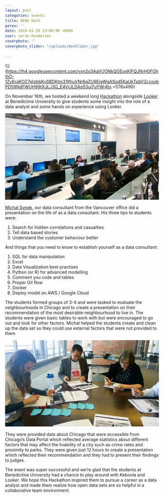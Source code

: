 ```yaml
---
layout: post
categories: events
title: BENU Hack
perex: ''
date: 2019-01-28 23:00:00 +0000
user: sarah-henderson
coverphoto: ''
coverphoto_slider: "/uploads/benSlider.jpg"

---
```

![](https://lh4.googleusercontent.com/vxn2o3AaVUONkQGEoxKjFQJNrH0FOhihO-1ZyKraKOZ7qIzbbKvSBDKtm31lfhuVNr6qZU9EigWgASqd5KaUkTpbV2ccoybPD59NdFWUH99tXJLJ3G_E4VrJLDAq53ui7uYWr4tx =578x490)

On November 16th, we hosted a weekend long [Hackathon](http://www.ben.edu/college-of-business/institute-for-business-analytics/hackathon.cfm) alongside [Looker](https://looker.com/) at Benedictine University to give students some insight into the role of a data analyst and some hands on experience using Looker.

![](/uploads/ben2.jpg)

[Michal Synek](https://www.linkedin.com/in/michalsynek/), our data consultant from the Vancouver office did a presentation on the life of as a data consultant. His three tips to students were:

1. Search for hidden correlations and casualties
2. Tell data based stories
3. Understand the customer behaviour better

And things that you need to know to establish yourself as a data consultant:

1. SQL for data manipulation
2. Excel
3. Data Visualization best practises
4. Python (or R) for advanced modelling
5. Comment you code and tables
6. Proper Git flow
7. Docker
8. Deploy model on AWS / Google Cloud

The students formed groups of 3-4 and were tasked to evaluate the neighbourhoods in Chicago and to create a presentation on their recommendation of the most desirable neighbourhood to live in. The students were given basic tables to work with but were encouraged to go out and look for other factors. Michal helped the students create and clean up the data set so they could use external factors that were not provided to them

![](/uploads/ben3.jpg)

They were provided data about Chicago that were accessible from Chicago’s Data Portal which reflected average statistics about different factors that may affect the livability of a city such as crime rates and proximity to parks. They were given just 12 hours to create a presentation which reflected their recommendation and they had to present their findings to judges.

The event was super successful and we’re glad that the students at Benedictine University had a chance to play around with Keboola and Looker. We hope this Hackathon inspired them to pursue a career as a data analyst and made them realize how open data sets are so helpful in a collaborative team environment.